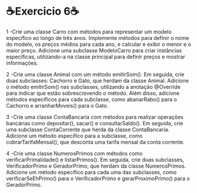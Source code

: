 <h1>☕Exercicio 6☕</h1>
<p>
 1 -Crie uma classe Carro com métodos para representar um modelo específico ao longo de três anos. Implemente métodos para definir o nome do modelo, os preços médios para cada ano,
  e calcular e exibir o menor e o maior preço. Adicione uma subclasse ModeloCarro para criar instâncias específicas, utilizando-a na classe principal para definir preços e mostrar informações.
  
2 -Crie uma classe Animal com um método emitirSom(). Em seguida, crie duas subclasses: Cachorro e Gato, que herdam da classe Animal. Adicione o método emitirSom() nas subclasses, 
  utilizando a anotação @Override para indicar que estão sobrescrevendo o método. Além disso, adicione métodos específicos para cada subclasse, como abanarRabo() para o Cachorro 
  e arranharMoveis() para o Gato.
  
 3 -Crie uma classe ContaBancaria com métodos para realizar operações bancárias como depositar(), sacar() e consultarSaldo(). Em seguida, crie uma subclasse ContaCorrente que herda da
  classe ContaBancaria. Adicione um método específico para a subclasse, como cobrarTarifaMensal(), que desconta uma tarifa mensal da conta corrente.
  
4 -Crie uma classe NumerosPrimos com métodos como verificarPrimalidade() e listarPrimos(). Em seguida, crie duas subclasses, VerificadorPrimo e GeradorPrimo, que herdam da classe
  NumerosPrimos. Adicione um método específico para cada uma das subclasses, como verificarSeEhPrimo() para o VerificadorPrimo e gerarProximoPrimo() para o GeradorPrimo.
</p>

